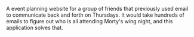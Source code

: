 A event planning website for a group of friends that previously used email to communicate back and forth on Thursdays.
It would take hundreds of emails to figure out who is all attending Morty's wing night, and this application solves that.
